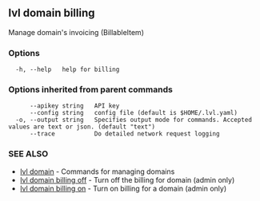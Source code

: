 ## lvl domain billing

Manage domain's invoicing (BillableItem)

### Options

```
  -h, --help   help for billing
```

### Options inherited from parent commands

```
      --apikey string   API key
      --config string   config file (default is $HOME/.lvl.yaml)
  -o, --output string   Specifies output mode for commands. Accepted values are text or json. (default "text")
      --trace           Do detailed network request logging
```

### SEE ALSO

* [lvl domain](lvl_domain.md)	 - Commands for managing domains
* [lvl domain billing off](lvl_domain_billing_off.md)	 - Turn off the billing for domain (admin only)
* [lvl domain billing on](lvl_domain_billing_on.md)	 - Turn on billing for a domain (admin only)

